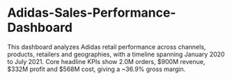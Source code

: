# Adidas-Sales-Performance-Dashboard
This dashboard analyzes Adidas retail performance across channels, products, retailers and geographies, with a timeline spanning January 2020 to July 2021. Core headline KPIs show 2.0M orders, $900M revenue, $332M profit and $568M cost, giving a ~36.9% gross margin.
